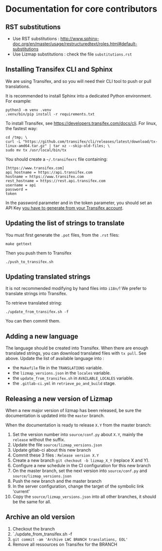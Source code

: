 # Documentation for core contributors

## RST substitutions

* Use RST substitutions : http://www.sphinx-doc.org/en/master/usage/restructuredtext/roles.html#default-substitutions
* Use Lizmap substitutions : check the file `substitutions.rst`

## Installing Transifex CLI and Sphinx

We are using Transifex, and so you will need their CLI tool to push or pull
translations.

It is recommended to install Sphinx into a dedicated Python environment. For example:

```
python3 -m venv .venv
.venv/bin/pip install -r requirements.txt
``` 

To install Transifex, see https://developers.transifex.com/docs/cli.
For linux, the fastest way:

```
cd /tmp; \
curl -L "https://github.com/transifex/cli/releases/latest/download/tx-linux-amd64.tar.gz" | tar xz --skip-old-files; \
sudo mv tx /usr/local/bin/tx
```

You should create a `~/.transifexrc` file containing:

```
[https://www.transifex.com]
api_hostname = https://api.transifex.com
hostname = https://www.transifex.com
rest_hostname = https://rest.api.transifex.com
username = api
password = 
token
```

In the password parameter and in the token parameter, you should set an API Key [you have to generate from your
Transifex account](https://www.transifex.com/user/settings/api/).

## Updating the list of strings to translate

You must first generate the `.pot` files, from the `.rst` files:

```
make gettext
```

Then you push them to Transifex

```
./push_to_transifex.sh
```

## Updating translated strings

It is not recommended modifying by hand files into `i18n/`! We prefer to 
translate strings into Transifex.

To retrieve translated string:

```
./update_from_transifex.sh -f
```

You can then commit them.

## Adding a new language

The language should be created into Transifex. When there are enough translated
strings, you can download translated files with `tx pull`. See above.
Update the list of available language into :
* the `Makefile` file in the `TRANSLATIONS` variable.
* the `lizmap_versions.json` in the `locales` variable.
* the `update_from_transifex.sh` in `AVAILABLE_LOCALES` variable.
* the `.gitlab-ci.yml` in `retrieve_po_and_build` stage.

## Releasing a new version of Lizmap

When a new major version of lizmap has been released, be sure the documentation
is updated into the `master` branch.

When the documentation is ready to release `X.Y` from the master branch:

1. Set the version number into `source/conf.py` about `X.Y`, mainly the `release` without the suffix.
2. Update the file `source/lizmap_versions.json`
3. Update gitlab-ci about this new branch
4. Commit these 3 files : `Release version X.Y`
5. Create a new branch `git checkout -b lizmap_X_Y` (replace X and Y).
6. Configure a new schedule in the CI configuration for this new branch
7. On the master branch, set the next version into `source/conf.py` and `source/lizmap_versions.json`
8. Push the new branch and the master branch
9. In the server configuration, change the target of the symbolic link 'current'
10. Copy the `source/lizmap_versions.json` into all other branches, it should be the
    same for all.

## Archive an old version

1. Checkout the branch
1. `./update_from_transifex.sh -f
1. `git commit -am 'Archive LWC BRANCH translations, EOL'`
1. Remove all ressources on Transifex for the BRANCH
